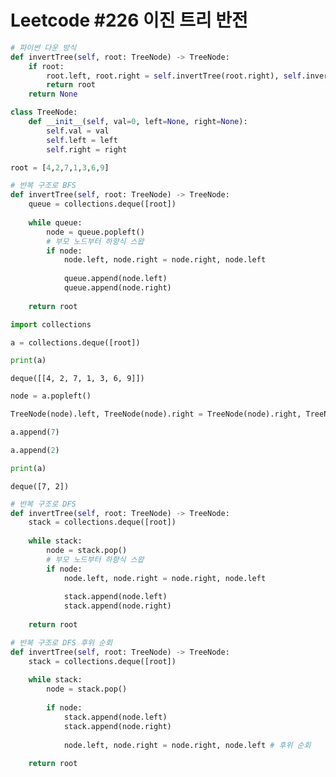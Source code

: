 # Leetcode #226 이진 트리 반전


```python
# 파이썬 다운 방식
def invertTree(self, root: TreeNode) -> TreeNode:
    if root:
        root.left, root.right = self.invertTree(root.right), self.invertTree(root, left)
        return root
    return None
```


```python
class TreeNode:
    def __init__(self, val=0, left=None, right=None):
        self.val = val
        self.left = left
        self.right = right
```


```python
root = [4,2,7,1,3,6,9]
```


```python
# 반복 구조로 BFS
def invertTree(self, root: TreeNode) -> TreeNode:
    queue = collections.deque([root])
    
    while queue:
        node = queue.popleft()
        # 부모 노드부터 하향식 스왑
        if node:
            node.left, node.right = node.right, node.left
            
            queue.append(node.left)
            queue.append(node.right)
        
    return root
```


```python
import collections
```


```python
a = collections.deque([root])
```


```python
print(a)
```

    deque([[4, 2, 7, 1, 3, 6, 9]])
    


```python
node = a.popleft()
```


```python
TreeNode(node).left, TreeNode(node).right = TreeNode(node).right, TreeNode(node).left
```


```python
a.append(7)
```


```python
a.append(2)
```


```python
print(a)
```

    deque([7, 2])
    


```python
# 반복 구조로 DFS
def invertTree(self, root: TreeNode) -> TreeNode:
    stack = collections.deque([root])
    
    while stack:
        node = stack.pop()
        # 부모 노드부터 하향식 스왑
        if node:
            node.left, node.right = node.right, node.left
            
            stack.append(node.left)
            stack.append(node.right)
            
    return root
```


```python
# 반복 구조로 DFS 후위 순회
def invertTree(self, root: TreeNode) -> TreeNode:
    stack = collections.deque([root])
    
    while stack:
        node = stack.pop()
        
        if node:
            stack.append(node.left)
            stack.append(node.right)
            
            node.left, node.right = node.right, node.left # 후위 순회
    
    return root
```


```python

```
